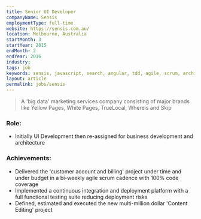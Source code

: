 ```yaml
---
title: Senior UI Developer
companyName: Sensis
employmentType: full-time
website: https://sensis.com.au/
location: Melbourne, Australia
startMonth: 3
startYear: 2015
endMonth: 2
endYear: 2016
industry:
tags: job
keywords: sensis, javascript, search, angular, tdd, agile, scrum, architecture
layout: article
permalink: jobs/sensis
---
```


> A 'big data' marketing services company consisting of major brands like Yellow Pages, White Pages, TrueLocal, Whereis and Skip

### Role:

- Initially UI Development then re-assigned for business development and architecture

### Achievements:

- Delivered the 'customer account and billing' project under time and under budget in a bi-weekly agile scrum cadence with 100% code coverage
- Implemented a continuous integration and deployment platform with a full functional testing suite reducing deployment risks
- Defined, estimated and executed the new multi-million dollar 'Content Editing' project
